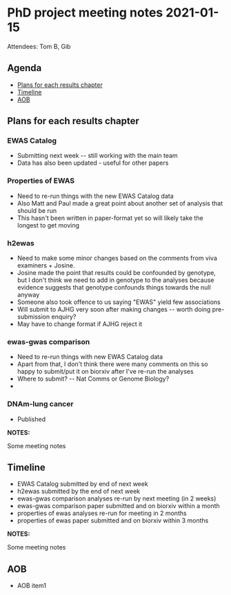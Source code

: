 # PhD project meeting notes 2021-01-15

Attendees: Tom B, Gib

## Agenda

* [Plans for each results chapter](#item1) 
* [Timeline](#item2)
* [AOB](#aob)

## Plans for each results chapter <a name="item1"></a>

### EWAS Catalog

* Submitting next week -- still working with the main team
* Data has also been updated - useful for other papers

### Properties of EWAS

* Need to re-run things with the new EWAS Catalog data 
* Also Matt and Paul made a great point about another set of analysis that should be run
* This hasn't been written in paper-format yet so will likely take the longest to get moving

### h2ewas

* Need to make some minor changes based on the comments from viva examiners + Josine.
* Josine made the point that results could be confounded by genotype, but I don't think we need to add in genotype to the analyses because evidence suggests that genotype confounds things towards the null anyway
* Someone also took offence to us saying "EWAS" yield few associations
* Will submit to AJHG very soon after making changes -- worth doing pre-submission enquiry?
* May have to change format if AJHG reject it

### ewas-gwas comparison

* Need to re-run things with new EWAS Catalog data
* Apart from that, I don't think there were many comments on this so happy to submit/put it on biorxiv after I've re-run the analyses
* Where to submit? -- Nat Comms or Genome Biology?
* 

### DNAm-lung cancer 

* Published

__NOTES:__

Some meeting notes

## Timeline <a name="item2"></a>

* EWAS Catalog submitted by end of next week
* h2ewas submitted by the end of next week
* ewas-gwas comparison analyses re-run by next meeting (in 2 weeks)
* ewas-gwas comparison paper submitted and on biorxiv within a month
* properties of ewas analyses re-run for meeting in 2 months
* properties of ewas paper submitted and on biorxiv within 3 months

__NOTES:__

Some meeting notes

## AOB <a name="aob"></a>

* AOB item1